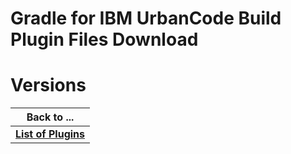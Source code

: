 
Gradle for IBM UrbanCode Build Plugin Files Download
====================================================

# Versions


|Back to ...|
| :---: |
|[**List of Plugins**](../../index.md)|
